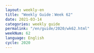 ```yaml
---
layout: weekly-en
title: "Weekly Guide：Week 62"
date: 2021-03-14
categories: weekly guide
permalink: "/en/guide/2020/wk62.html"
weekNum: 62
language: English
cycle: 2020
---
```

